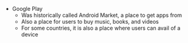 * Google Play
  * Was historically called Android Market, a place to get apps from
  * Also a place for users to buy music, books, and videos
  * For some countries, it is also a place where users can avail of a device
